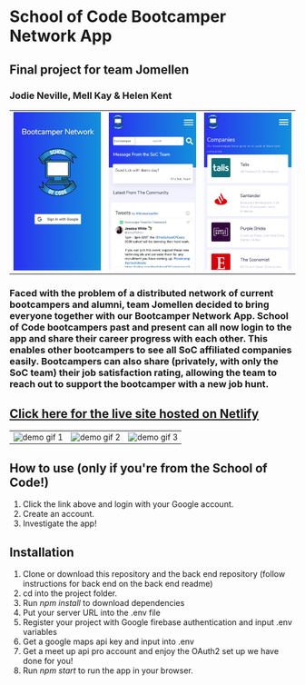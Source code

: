 # School of Code Bootcamper Network App
## Final project for team Jomellen
### Jodie Neville, Mell Kay & Helen Kent

<table>
<td><img src="./src/images/GHlogin.png" width="200px" height="auto" alt="login screenshot"></td>
<td><img src="./src/images/GHdash.png" width="200px" height="auto" alt="dashboard screenshot"></td>
<td><img src="./src/images/GHcompanies.png" width="200px" height="auto" alt="companies page screenshot"></td>
</table>

### Faced with the problem of a distributed network of current bootcampers and alumni, team Jomellen decided to bring everyone together with our Bootcamper Network App. School of Code bootcampers past and present can all now login to the app and share their career progress with each other. This enables other bootcampers to see all SoC affiliated companies easily. Bootcampers can also share (privately, with only the SoC team) their job satisfaction rating, allowing the team to reach out to support the bootcamper with a new job hunt. 

## **[Click here for the live site hosted on Netlify](https://bootcamper-network.netlify.app/)**

<table>
<td><img src="./src/images/GHdemo1.gif" width="200px" height="auto" alt="demo gif 1"></td>
<td><img src="./src/images/GHdemo2.gif" width="200px" height="auto" alt="demo gif 2"></td>
<td><img src="./src/images/GHdemo3.gif" width="200px" height="auto" alt="demo gif 3"></td>
</table>

  

 



## How to use (only if you're from the School of Code!)
1) Click the link above and login with your Google account.
2) Create an account.
3) Investigate the app!

## Installation
1) Clone or download this repository and the back end repository (follow instructions for back end on the back end readme)
2) cd into the project folder.
3) Run *npm install* to download dependencies
4) Put your server URL into the .env file
5) Register your project with Google firebase authentication and input .env variables
6) Get a google maps api key and input into .env 
7) Get a meet up api pro account and enjoy the OAuth2 set up we have done for you!
8) Run *npm start* to run the app in your browser.